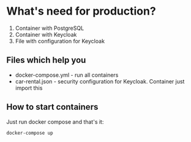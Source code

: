 # What's need for production?

1. Container with PostgreSQL
2. Container with Keycloak
3. File with configuration for Keycloak

## Files which help you
* docker-compose.yml - run all containers
* car-rental.json - security configuration for Keycloak. Container just import this

## How to start containers
Just run docker compose and that's it:
```shell
docker-compose up
```
